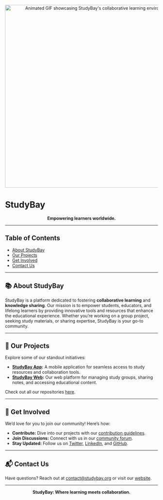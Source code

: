 <p align="center">
  <img src="https://y.yarn.co/b0ece079-00b6-4339-9d05-da20fed0ec41_text.gif" alt="Animated GIF showcasing StudyBay's collaborative learning environment" width="600">
</p>

# StudyBay

<p align="center">
  <strong>Empowering learners worldwide.</strong>
</p>

---

## Table of Contents

- [About StudyBay](#about-studybay)
- [Our Projects](#our-projects)
- [Get Involved](#get-involved)
- [Contact Us](#contact-us)

---

## 📚 About StudyBay

StudyBay is a platform dedicated to fostering **collaborative learning** and **knowledge sharing**. Our mission is to empower students, educators, and lifelong learners by providing innovative tools and resources that enhance the educational experience. Whether you’re working on a group project, seeking study materials, or sharing expertise, StudyBay is your go-to community.

---

## 🚀 Our Projects

Explore some of our standout initiatives:

- **[StudyBay App](https://mystudybae.vercel.app/):** A mobile application for seamless access to study resources and collaboration tools.
- **[StudyBay Web](https://mystudybae.vercel.app/):** Our web platform for managing study groups, sharing notes, and accessing educational content.

Check out all our repositories [here](https://github.com/studybaeEgerton?tab=repositories).

---

## 🤝 Get Involved

We’d love for you to join our community! Here’s how:

- **Contribute:** Dive into our projects with our [contribution guidelines](https://github.com/studybaeEgerton/.github/blob/main/CONTRIBUTING.md).
- **Join Discussions:** Connect with us in our [community forum](https://forum.studybay.org).
- **Stay Updated:** Follow us on [Twitter](https://twitter.com/studybay), [LinkedIn](https://linkedin.com/company/studybay), and [GitHub](https://github.com/StudyBay).

---

## 📬 Contact Us

Have questions? Reach out at [contact@studybay.org](mailto:contact@studybay.org) or visit our [website](https://www.studybay.org).

---

<p align="center">
  <strong>StudyBay: Where learning meets collaboration.</strong>
</p>
